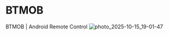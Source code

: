 # BTMOB
BTMOB | Android Remote Control
![photo_2025-10-15_19-01-47](https://github.com/user-attachments/assets/5be330f4-8217-46da-a54a-b8c3a347cb6a)
